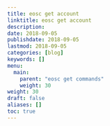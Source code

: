 ```yaml
---
title: eosc get account
linktitle: eosc get account
description:
date: 2018-09-05
publishdate: 2018-09-05
lastmod: 2018-09-05
categories: [blog]
keywords: []
menu:
  main:
    parent: "eosc get commands"
    weight: 30
weight: 30
draft: false
aliases: []
toc: true
---
```



